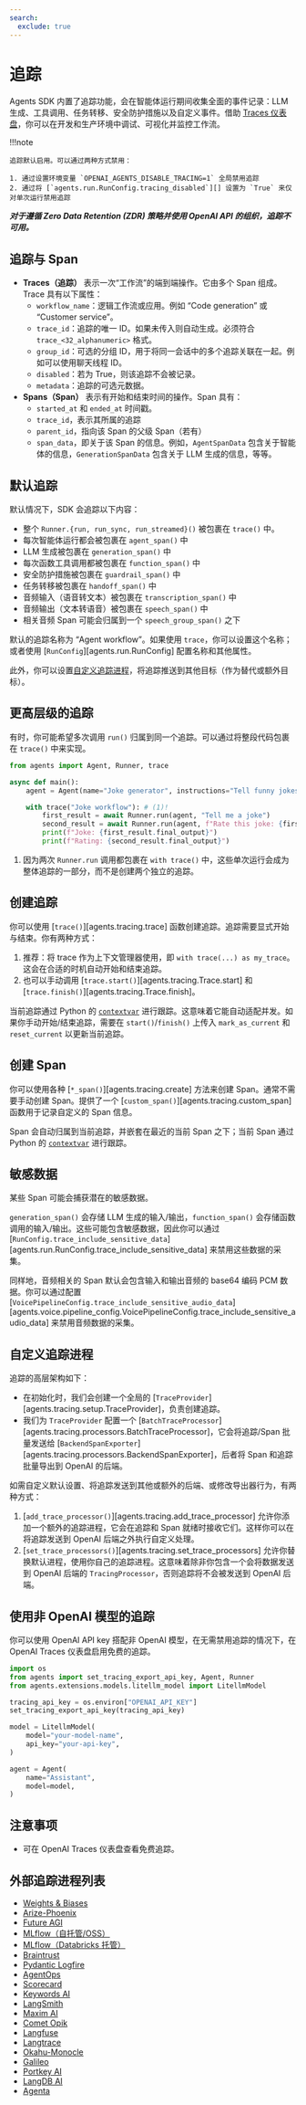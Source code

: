```yaml
---
search:
  exclude: true
---
```

# 追踪

Agents SDK 内置了追踪功能，会在智能体运行期间收集全面的事件记录：LLM 生成、工具调用、任务转移、安全防护措施以及自定义事件。借助 [Traces 仪表盘](https://platform.openai.com/traces)，你可以在开发和生产环境中调试、可视化并监控工作流。

!!!note

    追踪默认启用。可以通过两种方式禁用：

    1. 通过设置环境变量 `OPENAI_AGENTS_DISABLE_TRACING=1` 全局禁用追踪
    2. 通过将 [`agents.run.RunConfig.tracing_disabled`][] 设置为 `True` 来仅对单次运行禁用追踪

***对于遵循 Zero Data Retention (ZDR) 策略并使用 OpenAI API 的组织，追踪不可用。***

## 追踪与 Span

-   **Traces（追踪）** 表示一次“工作流”的端到端操作。它由多个 Span 组成。Trace 具有以下属性：
    -   `workflow_name`：逻辑工作流或应用。例如 “Code generation” 或 “Customer service”。
    -   `trace_id`：追踪的唯一 ID。如果未传入则自动生成。必须符合 `trace_<32_alphanumeric>` 格式。
    -   `group_id`：可选的分组 ID，用于将同一会话中的多个追踪关联在一起。例如可以使用聊天线程 ID。
    -   `disabled`：若为 True，则该追踪不会被记录。
    -   `metadata`：追踪的可选元数据。
-   **Spans（Span）** 表示有开始和结束时间的操作。Span 具有：
    -   `started_at` 和 `ended_at` 时间戳。
    -   `trace_id`，表示其所属的追踪
    -   `parent_id`，指向该 Span 的父级 Span（若有）
    -   `span_data`，即关于该 Span 的信息。例如，`AgentSpanData` 包含关于智能体的信息，`GenerationSpanData` 包含关于 LLM 生成的信息，等等。

## 默认追踪

默认情况下，SDK 会追踪以下内容：

-   整个 `Runner.{run, run_sync, run_streamed}()` 被包裹在 `trace()` 中。
-   每次智能体运行都会被包裹在 `agent_span()` 中
-   LLM 生成被包裹在 `generation_span()` 中
-   每次函数工具调用都被包裹在 `function_span()` 中
-   安全防护措施被包裹在 `guardrail_span()` 中
-   任务转移被包裹在 `handoff_span()` 中
-   音频输入（语音转文本）被包裹在 `transcription_span()` 中
-   音频输出（文本转语音）被包裹在 `speech_span()` 中
-   相关音频 Span 可能会归属到一个 `speech_group_span()` 之下

默认的追踪名称为 “Agent workflow”。如果使用 `trace`，你可以设置这个名称；或者使用 [`RunConfig`][agents.run.RunConfig] 配置名称和其他属性。

此外，你可以设置[自定义追踪进程](#custom-tracing-processors)，将追踪推送到其他目标（作为替代或额外目标）。

## 更高层级的追踪

有时，你可能希望多次调用 `run()` 归属到同一个追踪。可以通过将整段代码包裹在 `trace()` 中来实现。

```python
from agents import Agent, Runner, trace

async def main():
    agent = Agent(name="Joke generator", instructions="Tell funny jokes.")

    with trace("Joke workflow"): # (1)!
        first_result = await Runner.run(agent, "Tell me a joke")
        second_result = await Runner.run(agent, f"Rate this joke: {first_result.final_output}")
        print(f"Joke: {first_result.final_output}")
        print(f"Rating: {second_result.final_output}")
```

1. 因为两次 `Runner.run` 调用都包裹在 `with trace()` 中，这些单次运行会成为整体追踪的一部分，而不是创建两个独立的追踪。

## 创建追踪

你可以使用 [`trace()`][agents.tracing.trace] 函数创建追踪。追踪需要显式开始与结束。你有两种方式：

1. 推荐：将 trace 作为上下文管理器使用，即 `with trace(...) as my_trace`。这会在合适的时机自动开始和结束追踪。
2. 也可以手动调用 [`trace.start()`][agents.tracing.Trace.start] 和 [`trace.finish()`][agents.tracing.Trace.finish]。

当前追踪通过 Python 的 [`contextvar`](https://docs.python.org/3/library/contextvars.html) 进行跟踪。这意味着它能自动适配并发。如果你手动开始/结束追踪，需要在 `start()`/`finish()` 上传入 `mark_as_current` 和 `reset_current` 以更新当前追踪。

## 创建 Span

你可以使用各种 [`*_span()`][agents.tracing.create] 方法来创建 Span。通常不需要手动创建 Span。提供了一个 [`custom_span()`][agents.tracing.custom_span] 函数用于记录自定义的 Span 信息。

Span 会自动归属到当前追踪，并嵌套在最近的当前 Span 之下；当前 Span 通过 Python 的 [`contextvar`](https://docs.python.org/3/library/contextvars.html) 进行跟踪。

## 敏感数据

某些 Span 可能会捕获潜在的敏感数据。

`generation_span()` 会存储 LLM 生成的输入/输出，`function_span()` 会存储函数调用的输入/输出。这些可能包含敏感数据，因此你可以通过 [`RunConfig.trace_include_sensitive_data`][agents.run.RunConfig.trace_include_sensitive_data] 来禁用这些数据的采集。

同样地，音频相关的 Span 默认会包含输入和输出音频的 base64 编码 PCM 数据。你可以通过配置 [`VoicePipelineConfig.trace_include_sensitive_audio_data`][agents.voice.pipeline_config.VoicePipelineConfig.trace_include_sensitive_audio_data] 来禁用音频数据的采集。

## 自定义追踪进程

追踪的高层架构如下：

-   在初始化时，我们会创建一个全局的 [`TraceProvider`][agents.tracing.setup.TraceProvider]，负责创建追踪。
-   我们为 `TraceProvider` 配置一个 [`BatchTraceProcessor`][agents.tracing.processors.BatchTraceProcessor]，它会将追踪/Span 批量发送给 [`BackendSpanExporter`][agents.tracing.processors.BackendSpanExporter]，后者将 Span 和追踪批量导出到 OpenAI 的后端。

如需自定义默认设置、将追踪发送到其他或额外的后端、或修改导出器行为，有两种方式：

1. [`add_trace_processor()`][agents.tracing.add_trace_processor] 允许你添加一个额外的追踪进程，它会在追踪和 Span 就绪时接收它们。这样你可以在将追踪发送到 OpenAI 后端之外执行自定义处理。
2. [`set_trace_processors()`][agents.tracing.set_trace_processors] 允许你替换默认进程，使用你自己的追踪进程。这意味着除非你包含一个会将数据发送到 OpenAI 后端的 `TracingProcessor`，否则追踪将不会被发送到 OpenAI 后端。

## 使用非 OpenAI 模型的追踪

你可以使用 OpenAI API key 搭配非 OpenAI 模型，在无需禁用追踪的情况下，在 OpenAI Traces 仪表盘启用免费的追踪。

```python
import os
from agents import set_tracing_export_api_key, Agent, Runner
from agents.extensions.models.litellm_model import LitellmModel

tracing_api_key = os.environ["OPENAI_API_KEY"]
set_tracing_export_api_key(tracing_api_key)

model = LitellmModel(
    model="your-model-name",
    api_key="your-api-key",
)

agent = Agent(
    name="Assistant",
    model=model,
)
```

## 注意事项
- 可在 OpenAI Traces 仪表盘查看免费追踪。

## 外部追踪进程列表

-   [Weights & Biases](https://weave-docs.wandb.ai/guides/integrations/openai_agents)
-   [Arize-Phoenix](https://docs.arize.com/phoenix/tracing/integrations-tracing/openai-agents-sdk)
-   [Future AGI](https://docs.futureagi.com/future-agi/products/observability/auto-instrumentation/openai_agents)
-   [MLflow（自托管/OSS）](https://mlflow.org/docs/latest/tracing/integrations/openai-agent)
-   [MLflow（Databricks 托管）](https://docs.databricks.com/aws/en/mlflow/mlflow-tracing#-automatic-tracing)
-   [Braintrust](https://braintrust.dev/docs/guides/traces/integrations#openai-agents-sdk)
-   [Pydantic Logfire](https://logfire.pydantic.dev/docs/integrations/llms/openai/#openai-agents)
-   [AgentOps](https://docs.agentops.ai/v1/integrations/agentssdk)
-   [Scorecard](https://docs.scorecard.io/docs/documentation/features/tracing#openai-agents-sdk-integration)
-   [Keywords AI](https://docs.keywordsai.co/integration/development-frameworks/openai-agent)
-   [LangSmith](https://docs.smith.langchain.com/observability/how_to_guides/trace_with_openai_agents_sdk)
-   [Maxim AI](https://www.getmaxim.ai/docs/observe/integrations/openai-agents-sdk)
-   [Comet Opik](https://www.comet.com/docs/opik/tracing/integrations/openai_agents)
-   [Langfuse](https://langfuse.com/docs/integrations/openaiagentssdk/openai-agents)
-   [Langtrace](https://docs.langtrace.ai/supported-integrations/llm-frameworks/openai-agents-sdk)
-   [Okahu-Monocle](https://github.com/monocle2ai/monocle)
-   [Galileo](https://v2docs.galileo.ai/integrations/openai-agent-integration#openai-agent-integration)
-   [Portkey AI](https://portkey.ai/docs/integrations/agents/openai-agents)
-   [LangDB AI](https://docs.langdb.ai/getting-started/working-with-agent-frameworks/working-with-openai-agents-sdk)
-   [Agenta](https://docs.agenta.ai/observability/integrations/openai-agents)
